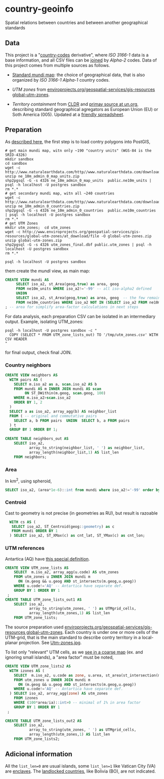 # country-geoinfo
Spatial relations between countries and  between another geographical standards

## Data
This project is  a "[country-codes](https://github.com/datasets/country-codes) derivative",  where *ISO 3166-1* data is a base information, and all CSV files can be [joined](https://en.wikipedia.org/wiki/Join_(SQL)) by *Alpha-2* codes.
Data of this project comes from multiple sources as follows.

* [Standard mundi map](http://wiki.okfn.org/Datasets_preparation/Country-code_derivatives#Standard_mundi_map): the choice of geographical data, that is also organized by *ISO 3166-1 Alpha-1* country codes. 

* *UTM zones* from [enviroprojects.org/geospatial-services/gis-resources global-utm-zones](http://www.enviroprojects.org/geospatial-services/gis-resources/global-utm-zones/view).
 
* *Territory containment* from [CLDR](http://www.unicode.org/cldr/charts/28/supplemental/territory_containment_un_m_49.html) and [primay source at un.org](http://unstats.un.org/unsd/methods/m49/m49regin.htm), describing standard geographical agregators as European Union (EU) or Soth America (005).  Updated at a [friendly spreadsheet](https://docs.google.com/spreadsheets/d/15zt6TS8jZps11tUvX14BqmnErMl4xFMzhpDMldDde2Q/edit?usp=sharing).


## Preparation
As [described here](http://wiki.okfn.org/Datasets_preparation/Country-code_derivatives#Standard_mundi_map), the first step is to load contry polygons into PostGIS, 

```shell
# get main mundi map, witn only ~190 "country units" (WGS-84 is the SRID-4326)
mkdir sandbox
cd sandbox
wget -c http://www.naturalearthdata.com/http//www.naturalearthdata.com/download/10m/cultural/ne_10m_admin_0_map_units.zip
unzip ne_10m_admin_0_map_units.zip
shp2pgsql -G -s 4326 ne_10m_admin_0_map_units  public.ne10m_units | psql -h localhost -U postgres sandbox
rm *.*
# get secondary mundi map, witn all ~240 countries
wget -c http://www.naturalearthdata.com/http//www.naturalearthdata.com/download/10m/cultural/ne_10m_admin_0_countries.zip
unzip ne_10m_admin_0_countries.zip
shp2pgsql -G -s 4326 ne_10m_admin_0_countries  public.ne10m_countries | psql -h localhost -U postgres sandbox
rm *.*
# get UTM Zones
mkdir utm_zones;  cd utm_zones
wget -c http://www.enviroprojects.org/geospatial-services/gis-resources/global-utm-zones/at_download/file -O global-utm-zones.zip
unzip global-utm-zones.zip
shp2pgsql -G -s 4326 utm_zones_final.dbf public.utm_zones | psql -h localhost -U postgres sandbox
rm *.*

psql -h localhost -U postgres sandbox
```
them create the *mundi* view, as main map:
```sql
CREATE VIEW mundi AS
     SELECT iso_a2, st_Area(geog,true) as area, geog 
     FROM ne10m_units WHERE iso_a2!='-99' -- all iso-alpha2 defined
     UNION
     SELECT iso_a2, st_Area(geog,true) as area, geog  -- the few remained countries
     FROM ne10m_countries WHERE iso_a2 NOT IN (SELECT iso_a2 FROM ne10m_units)
; -- area for simplify area-factor calculations in next steps
```
For data analysis, each preparation CSV can be isolated in an intermediary output. Example, isolating UTM_zones:
```shell
psql -h localhost -U postgres sandbox -c "
  COPY (SELECT * FROM UTM_zone_lists_out) TO '/tmp/utm_zones.csv' WITH CSV HEADER
"
```
for final output, check final JOIN. 

### Country neighbors
```sql
CREATE VIEW neighbors AS
  WITH pairs AS (
    SELECT m.iso_a2 as a, scan.iso_a2 AS b
    FROM mundi AS m INNER JOIN mundi AS scan
         ON ST_DWithin(m.geog, scan.geog, 100)
    WHERE m.iso_a2>scan.iso_a2
    ORDER BY 1, 2
  )
  SELECT a as iso_a2, array_agg(b) AS neighbor_list
  FROM ( -- original and commutative pairs 
    SELECT a, b FROM pairs  UNION  SELECT b, a FROM pairs 
  ) t
  GROUP BY 1 ORDER BY 1;
  
CREATE TABLE neighbors_out AS 
    SELECT iso_a2, 
           array_to_string(neighbor_list, ' ') as neighbor_list, 
           array_length(neighbor_list,1) AS list_len 
    FROM neighbors;
```

### Area
In km<sup>2</sup>, using spheroid,
```sql
SELECT iso_a2, (area*1e-6)::int from mundi where iso_a2!='-99' order by 1;
```

### Centroid
Cast to geometry is not precise (in geometries as RU), but result is razoable
```sql
  WITH cs AS (
   SELECT iso_a2, ST_Centroid(geog::geometry) as c
   FROM mundi ORDER BY 1
  ) SELECT iso_a2, ST_XMax(c) as cnt_lat, ST_YMax(c) as cnt_lon;
```

### UTM references
Antartica (AQ) have [this special definition](http://portal.uni-freiburg.de/AntSDI/standardsspecifications/refsystemandprojections/projections/utm.gif/image_view_fullscreen).

```sql
CREATE VIEW UTM_zone_lists AS
    SELECT  m.iso_a2, array_agg(u.code) AS utm_zones
    FROM utm_zones u INNER JOIN mundi m 
      ON (m.geog && u.geog AND st_intersects(m.geog,u.geog))
    WHERE u.code!='AQ' -- Antartica have separate def.
    GROUP BY 1 ORDER BY 1
 ;
CREATE TABLE UTM_zone_lists_out1 AS 
    SELECT iso_a2, 
           array_to_string(utm_zones, ' ') as UTMgrid_cells, 
           array_length(utm_zones,1) AS list_len
    FROM UTM_zone_lists;
```

The source preparation used [enviroprojects.org/geospatial-services/gis-resources global-utm-zones](http://www.enviroprojects.org/geospatial-services/gis-resources/global-utm-zones/view).
Each country is under one or more cells of the UTM-grid, that is the main standard to describe contry territory in a local-planar projection. See [Utm-zones.jpg](https://upload.wikimedia.org/wikipedia/commons/e/ed/Utm-zones.jpg).

To list only "relevant" UTM cells, as we [see in a coarse map](http://earth-info.nga.mil/GandG/coordsys/grids/utm_1km_polyline_dloads.html) (ex. and ignoring small islands), a "area factor" must be noted, 

```sql
CREATE VIEW UTM_zone_lists2 AS
  WITH izones AS (
    SELECT  m.iso_a2, u.code as zone, u.area, st_area(st_intersection(m.geog,u.geog)) as ia
    FROM utm_zones u INNER JOIN mundi m 
      ON (m.geog && u.geog AND st_intersects(m.geog,u.geog))
    WHERE u.code!='AQ' -- Antartica have separate def.
  ) SELECT iso_a2, array_agg(zone) AS utm_zones
    FROM izones
    WHERE (100*area/ia)::int>0 -- minimal of 1% in area factor
    GROUP BY 1 ORDER BY 1
 ;
 
CREATE TABLE UTM_zone_lists_out2 AS 
    SELECT iso_a2, 
           array_to_string(utm_zones, ' ') as UTMgrid_cells, 
           array_length(utm_zones,1) AS list_len
    FROM UTM_zone_lists2;
```

## Adicional information 

All the `list_len=0` are usual islands, some `list_len=1` like Vatican City (VA) are [enclaves](https://en.wikipedia.org/wiki/List_of_enclaves_and_exclaves). The [landlocked countries](https://en.wikipedia.org/wiki/Landlocked_country), like Bolivia (BO), are not indicated.


